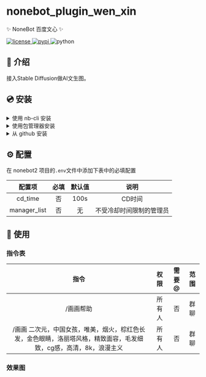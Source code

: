 # nonebot_plugin_wen_xin

✨ NoneBot 百度文心 ✨

<a href="./LICENSE">
    <img src="https://img.shields.io/github/license/Matrix-King-Studio/nonebot_plugin_wen_xin.svg" alt="license">
</a>
<a href="https://pypi.python.org/pypi/nonebot_plugin_wen_xin">
    <img src="https://img.shields.io/pypi/v/nonebot_plugin_wen_xin.svg" alt="pypi">
</a>
<img src="https://img.shields.io/badge/python-3.9+-blue.svg" alt="python">

## 📖 介绍

接入Stable Diffusion做AI文生图。

## 💿 安装

<details>
<summary>使用 nb-cli 安装</summary>
在 nonebot2 项目的根目录下打开命令行, 输入以下指令即可安装

    nb plugin install nonebot_plugin_wen_xin

</details>

<details>
<summary>使用包管理器安装</summary>
在 nonebot2 项目的插件目录下, 打开命令行, 根据你使用的包管理器, 输入相应的安装命令

<details>
<summary>pip</summary>

    pip install nonebot_plugin_wen_xin
</details>
<details>
<summary>conda</summary>

    conda install nonebot_plugin_wen_xin
</details>

打开 nonebot2 项目的 `bot.py` 文件, 在其中写入

    nonebot.load_plugin("nonebot_plugin_wen_xin")

</details>

<details>
<summary>从 github 安装</summary>
在 nonebot2 项目的插件目录下, 打开命令行, 输入以下命令克隆此储存库

    git clone https://github.com/Matrix-King-Studio/nonebot_plugin_wen_xin.git

打开 nonebot2 项目的 `bot.py` 文件, 在其中写入

    nonebot.load_plugin("src.plugins.nonebot_plugin_wen_xin")

</details>

## ⚙️ 配置

在 nonebot2 项目的`.env`文件中添加下表中的必填配置

| 配置项 | 必填 | 默认值  |                                  说明                                  |
|:-----:|:----:|:----:|:--------------------------------------------------------------------:|
| cd_time | 否 | 100s |      CD时间         |
| manager_list | 否 |  无   | 不受冷却时间限制的管理员 |

## 🎉 使用

### 指令表

|    指令    |  权限   | 需要@ | 范围 |
|:--------:|:-----:|:----:|:----:|
|  /画画帮助   | 所有人 | 否 | 群聊 |
|  /画画 二次元，中国女孩，唯美，烟火，棕红色长发，金色眼睛，洛丽塔风格，精致面容，毛发细致，cg感，高清，8k，浪漫主义   |  所有人   | 否 | 群聊 |

### 效果图
